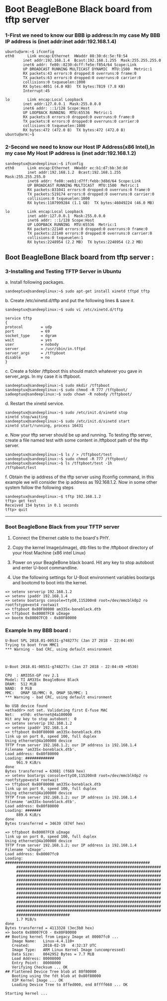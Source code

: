 # Boot BeagleBone Black board from tftp server

### 1-First we need to know our BBB ip address:In my case My BBB IP address is (inet addr:inet addr:192.168.1.4)
  ```
  ubuntu@arm:~$ ifconfig
eth0      Link encap:Ethernet  HWaddr 80:30:dc:5e:f8:54  
          inet addr:192.168.1.4  Bcast:192.168.1.255  Mask:255.255.255.0
          inet6 addr: fe80::8230:dcff:fe5e:f854/64 Scope:Link
          UP BROADCAST RUNNING MULTICAST DYNAMIC  MTU:1500  Metric:1
          RX packets:43 errors:0 dropped:0 overruns:0 frame:0
          TX packets:63 errors:0 dropped:0 overruns:0 carrier:0
          collisions:0 txqueuelen:1000 
          RX bytes:4051 (4.0 KB)  TX bytes:7819 (7.8 KB)
          Interrupt:45 

lo        Link encap:Local Loopback  
          inet addr:127.0.0.1  Mask:255.0.0.0
          inet6 addr: ::1/128 Scope:Host
          UP LOOPBACK RUNNING  MTU:65536  Metric:1
          RX packets:8 errors:0 dropped:0 overruns:0 frame:0
          TX packets:8 errors:0 dropped:0 overruns:0 carrier:0
          collisions:0 txqueuelen:1000 
          RX bytes:472 (472.0 B)  TX bytes:472 (472.0 B)
ubuntu@arm:~$ 
```

### 2-Second we need to know our Host IP Address(x86 Intel),In my case My Host IP address is (inet addr:192.168.1.2)

```
sandeeptux@sandeeplinux:~$ ifconfig
eth0      Link encap:Ethernet  HWaddr ec:b1:d7:bb:3d:8d  
          inet addr:192.168.1.2  Bcast:192.168.1.255  Mask:255.255.255.0
          inet6 addr: fe80::eeb1:d7ff:febb:3d8d/64 Scope:Link
          UP BROADCAST RUNNING MULTICAST  MTU:1500  Metric:1
          RX packets:831041 errors:0 dropped:0 overruns:0 frame:0
          TX packets:519174 errors:0 dropped:0 overruns:0 carrier:0
          collisions:0 txqueuelen:1000 
          RX bytes:1107999284 (1.1 GB)  TX bytes:46049224 (46.0 MB)

lo        Link encap:Local Loopback  
          inet addr:127.0.0.1  Mask:255.0.0.0
          inet6 addr: ::1/128 Scope:Host
          UP LOOPBACK RUNNING  MTU:65536  Metric:1
          RX packets:22140 errors:0 dropped:0 overruns:0 frame:0
          TX packets:22140 errors:0 dropped:0 overruns:0 carrier:0
          collisions:0 txqueuelen:1 
          RX bytes:2248954 (2.2 MB)  TX bytes:2248954 (2.2 MB)
```

## Boot BeagleBone Black board from tftp server :

### 3-Installing and Testing TFTP Server in Ubuntu

a. Install following packages.

`sandeeptux@sandeeplinux:~$ sudo apt-get install xinetd tftpd tftp`

b. Create /etc/xinetd.d/tftp and put the following lines & save it.

`sandeeptux@sandeeplinux:~$ sudo vi /etc/xinetd.d/tftp`

```
service tftp
{
protocol        = udp
port            = 69
socket_type     = dgram
wait            = yes
user            = nobody
server          = /usr/sbin/in.tftpd
server_args     = /tftpboot
disable         = no
}
```
c. Create a folder /tftpboot this should match whatever you gave in server_args. In my case  it is tftpboot. 
```
sandeeptux@sandeeplinux:~$ sudo mkdir /tftpboot
sandeeptux@sandeeplinux:~$ sudo chmod -R 777 /tftpboot/
sadeeptux@sandeeplinux:~$ sudo chown -R nobody /tftpboot/
```

d. Restart the xinetd service. 
```
sandeeptux@sandeeplinux:~$ sudo /etc/init.d/xinetd stop
xinetd stop/waiting
sandeeptux@sandeeplinux:~$ sudo /etc/init.d/xinetd start
xinetd start/running, process 16431
```
e. Now your tftp server should be up and running. To testing tftp server, create a file named test with some content in /tftpboot path of the tftp server. 

```
sandeeptux@sandeeplinux:~$ ls / > /tftpboot/test
sandeeptux@sandeeplinux:~$ sudo chmod -R 777 /tftpboot/
sandeeptux@sandeeplinux:~$ ls /tftpboot/test -1h
/tftpboot/test
```
f. Obtain the ip address of the tftp server using ifconfig command, in this example we will consider the ip address as 192.168.1.2. Now in some other system follow the following steps
```
sandeeptux@sandeeplinux:~$ tftp 192.168.1.2
tftp> get test
Received 154 bytes in 0.1 seconds
tftp> quit
```
-----------------------------------
### Boot BeagleBone Black from your TFTP server

1. Connect the Ethernet cable to the board's PHY.

2. Copy the kernel Image(uImage), dtb files to the /tftpboot directory of your Host Machine (x86 intel Linux)

3. Power on your BeagleBone black board. Hit any key to stop autoboot and enter U-boot commandline.

4. Use the following settings for U-Boot environment variables bootargs and bootcmd to boot into the kernel. 
```
=> setenv serverip 192.168.1.2
=> setenv ipaddr 192.168.1.4
=> setenv bootargs console=ttyO0,115200n8 root=/dev/mmcblk0p2 ro rootfstype=ext4 rootwait
=> tftpboot 0x80F80000 am335x-boneblack.dtb
=> tftpboot 0x80007FC0 uImage 
=> bootm 0x80007FC0 - 0x80F80000
```

### Example In my BBB board :
```
U-Boot SPL 2018.01-00531-g748277c (Jan 27 2018 - 22:04:49)
Trying to boot from MMC1
*** Warning - bad CRC, using default environment



U-Boot 2018.01-00531-g748277c (Jan 27 2018 - 22:04:49 +0530)

CPU  : AM335X-GP rev 2.1
Model: TI AM335x BeagleBone Black
DRAM:  512 MiB
NAND:  0 MiB
MMC:   OMAP SD/MMC: 0, OMAP SD/MMC: 1
*** Warning - bad CRC, using default environment

No USB device found
<ethaddr> not set. Validating first E-fuse MAC
Net:   eth0: ethernet@4a100000
Hit any key to stop autoboot:  0 
=> setenv serverip 192.168.1.2
=> setenv ipaddr 192.168.1.4  
=> tftpboot 0x80F80000 am335x-boneblack.dtb
link up on port 0, speed 100, full duplex
Using ethernet@4a100000 device
TFTP from server 192.168.1.2; our IP address is 192.168.1.4
Filename 'am335x-boneblack.dtb'.
Load address: 0x80f80000
Loading: #############
	 961.9 KiB/s
done
Bytes transferred = 63081 (f669 hex)
=> setenv bootargs console=ttyO0,115200n8 root=/dev/mmcblk0p2 ro rootfstype=ext4 rootwait
=> tftpboot 0x80F80000 am335x-boneblack.dtb
link up on port 0, speed 100, full duplex
Using ethernet@4a100000 device
TFTP from server 192.168.1.2; our IP address is 192.168.1.4
Filename 'am335x-boneblack.dtb'.
Load address: 0x80f80000
Loading: #######
	 889.6 KiB/s
done
Bytes transferred = 34639 (874f hex)

=> tftpboot 0x80007FC0 uImage
link up on port 0, speed 100, full duplex
Using ethernet@4a100000 device
TFTP from server 192.168.1.2; our IP address is 192.168.1.4
Filename 'uImage'.
Load address: 0x80007fc0
Loading: #################################################################
	 #################################################################
	 #################################################################
	 #################################################################
	 #################################################################
	 #################################################################
	 #################################################################
	 #################################################################
	 #################################################################
	 #################################################################
	 #################################################################
	 #################################################################
	 ########################
	 1.7 MiB/s
done
Bytes transferred = 4113328 (3ec3b0 hex)
=> bootm 0x80007FC0 - 0x80F80000
## Booting kernel from Legacy Image at 80007fc0 ...
   Image Name:   Linux-4.4.110+
   Created:      2018-02-19   4:32:37 UTC
   Image Type:   ARM Linux Kernel Image (uncompressed)
   Data Size:    8042952 Bytes = 7.7 MiB
   Load Address: 80008000
   Entry Point:  80008000
   Verifying Checksum ... OK
## Flattened Device Tree blob at 80f80000
   Booting using the fdt blob at 0x80f80000
   XIP Kernel Image ... OK
   Loading Device Tree to 8ffed000, end 8ffff668 ... OK

Starting kernel ...
```
